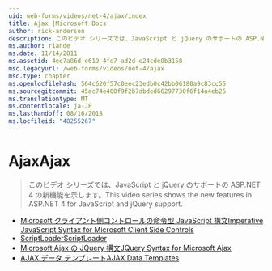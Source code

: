 ```yaml
---
uid: web-forms/videos/net-4/ajax/index
title: Ajax |Microsoft Docs
author: rick-anderson
description: このビデオ シリーズでは、JavaScript と jQuery のサポートの ASP.NET 4 の新機能を示します。
ms.author: riande
ms.date: 11/14/2011
ms.assetid: 4ee7a86d-e619-4fe7-ad2d-e24cde8b3158
msc.legacyurl: /web-forms/videos/net-4/ajax
msc.type: chapter
ms.openlocfilehash: 564c620f57c0eec23edb0c42bb06180a9c83cc55
ms.sourcegitcommit: 45ac74e400f9f2b7dbded66297730f6f14a4eb25
ms.translationtype: MT
ms.contentlocale: ja-JP
ms.lasthandoff: 08/16/2018
ms.locfileid: "48255267"
---
```

<a name="ajax"></a><span data-ttu-id="bc00a-103">Ajax</span><span class="sxs-lookup"><span data-stu-id="bc00a-103">Ajax</span></span>
====================
> <span data-ttu-id="bc00a-104">このビデオ シリーズでは、JavaScript と jQuery のサポートの ASP.NET 4 の新機能を示します。</span><span class="sxs-lookup"><span data-stu-id="bc00a-104">This video series shows the new features in ASP.NET 4 for JavaScript and jQuery support.</span></span>


- [<span data-ttu-id="bc00a-105">Microsoft クライアント側コントロールの命令型 JavaScript 構文</span><span class="sxs-lookup"><span data-stu-id="bc00a-105">Imperative JavaScript Syntax for Microsoft Client Side Controls</span></span>](aspnet-4-quick-hit-imperative-javascript-syntax-for-microsoft-client-side-controls.md)
- [<span data-ttu-id="bc00a-106">ScriptLoader</span><span class="sxs-lookup"><span data-stu-id="bc00a-106">ScriptLoader</span></span>](aspnet-4-quick-hit-the-scriptloader.md)
- [<span data-ttu-id="bc00a-107">Microsoft Ajax の JQuery 構文</span><span class="sxs-lookup"><span data-stu-id="bc00a-107">JQuery Syntax for Microsoft Ajax</span></span>](aspnet-4-quick-hit-jquery-syntax-for-microsoft-ajax.md)
- [<span data-ttu-id="bc00a-108">AJAX データ テンプレート</span><span class="sxs-lookup"><span data-stu-id="bc00a-108">AJAX Data Templates</span></span>](aspnet-4-quick-hit-ajax-data-templates.md)
